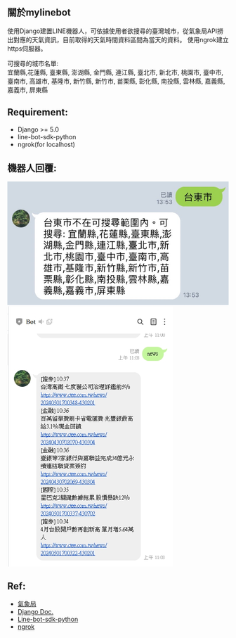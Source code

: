 ## 關於mylinebot

使用Django建置LINE機器人，可依據使用者欲搜尋的臺灣城市，從氣象局API撈出對應的天氣資訊，目前取得的天氣時間資料區間為當天的資料。
使用ngrok建立https伺服器。

可搜尋的城市名單:<br>
宜蘭縣,花蓮縣, 臺東縣, 澎湖縣, 金門縣, 連江縣, 臺北市, 新北市, 桃園市, 臺中市, 臺南市, 高雄市, 基隆市, 新竹縣, 新竹市, 苗栗縣, 彰化縣, 南投縣, 雲林縣, 嘉義縣, 嘉義市, 屏東縣


## Requirement:
- Django >= 5.0
- line-bot-sdk-python
- ngrok(for localhost)

## 機器人回覆:
![image](https://github.com/clingoram/mylinebot/blob/master/images/S__33816579.jpg "氣象訊息回覆")
![image](https://github.com/clingoram/mylinebot/blob/master/images/crawler_reply.jpg "新聞爬蟲")

## Ref:
- [氣象局](https://opendata.cwa.gov.tw/dist/opendata-swagger.html) <br>
- [Django Doc.](https://docs.djangoproject.com/en/5.0/) <br>
- [Line-bot-sdk-python](https://line-bot-sdk-python.readthedocs.io/en/stable/index.html) <br>
- [ngrok](https://ngrok.com/)
